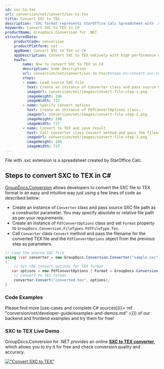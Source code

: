 ```yaml
---
id: sxc-to-tex
url: conversion/net/convert/sxc-to-tex
title: Convert SXC to TEX
description: "SXC format represents StarOffice Calc Spreadsheet with .sxc extension. Learn how to convert SXC to TEX file programmatically in C# language using GroupDocs.Conversion for .NET library."
keywords: Convert SXC to TEX in C#
productName: GroupDocs.Conversion for .NET
structuredData:
    productCode: conversion
    productPlatform: net
    appName: Convert SXC to TEX in C#
    appDescription: Convert SXC to TEX natively with high performance using C# language and server side GroupDocs.Conversion for .NET APIs, without the use of any software like Microsoft or Open Office.
    howTo:
        name: How to convert SXC to TEX in C# 
        description: Some description
        url: conversion/net/convert/sxc-to-tex/#steps-to-convert-sxc-to-tex-in-c
        steps:
        - name: Load source SXC file 
          text: Create an instance of Converter class and pass source SXC file path as a constructor parameter. You may specify absolute or relative file path as per your requirements. 
          imageUrl: conversion/net/images/convert-file-step-1.png
          imageHeight: 196
          imageWidth: 737
        - name: Specify convert options 
          text: Create an instance of PdfConvertOptions class.
          imageUrl: conversion/net/images/convert-file-step-2.png
          imageHeight: 196
          imageWidth: 737
        - name: Convert to TEX and save result 
          text: Call Converter class Convert method and pass the filename for the converted HTML file and the PdfConvertOptions object from the previous step as parameters.
          imageUrl: conversion/net/images/convert-file-step-3.png
          imageHeight: 196
          imageWidth: 737
---
```


File with .sxc extension is a spreadsheet created by StarOffice Calc.

## Steps to convert SXC to TEX in C#

[GroupDocs.Conversion](https://products.groupdocs.com/conversion/net) allows developers to convert the SXC file to TEX format in an easy and intuitive way just using a few lines of code as described below:

* Create an instance of `Converter` class and pass source SXC file path as a constructor parameter. You may specify absolute or relative file path as per your requirements. 
* Create an instance of `PdfConvertOptions` class and set `Format` property to `GroupDocs.Conversion.FileTypes.PdfFileType.Tex`.
* Call `Converter` class `Convert` method and pass the filename for the converted TEX file and the `PdfConvertOptions` object from the previous step as parameters.

```csharp
// Load the source SXC file
using (var converter = new GroupDocs.Conversion.Converter("sample.sxc"))
{
    // Set the convert options for TEX format
   var options = new PdfConvertOptions { Format = GroupDocs.Conversion.FileTypes.PdfFileType.Tex };
    // Convert to TEX format
    converter.Convert("converted.tex", options);
}
```

### Code Examples

Please find more [use-cases and complete C# sources]({{< ref "conversion/net/developer-guide/examples-and-demos.md" >}}) of our backend and frontend examples and try them for free!

### SXC to TEX Live Demo

GroupDocs.Conversion for .NET provides an online [**SXC to TEX converter**](https://products.groupdocs.app/conversion/sxc-to-tex), which allows you to try it for free and check conversion quality and accuracy.

[!["Convert SXC to TEX"](conversion/net/images/convert-to-tex/convert-sxc-to-tex.png)](https://products.groupdocs.app/conversion/sxc-to-tex)